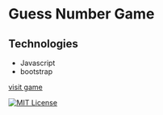 # Guess Number Game
## Technologies
- Javascript
- bootstrap
  
[visit game](https://gitbrave99.github.io/guess_number_game/)


[![MIT License](https://img.shields.io/badge/License-MIT-green.svg)](https://choosealicense.com/licenses/mit/)
